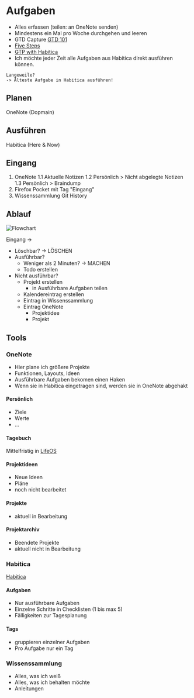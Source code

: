 # Aufgaben

- Alles erfassen (teilen: an OneNote senden)
- Mindestens ein Mal pro Woche durchgehen und leeren
- GTD Capture [GTD 101](http://www.asianefficiency.com/task-management/gtd-intro/)
- [Five Steps](https://gettingthingsdone.com/what-is-gtd/)
- [GTP with Habitica](https://habitica.fandom.com/wiki/GTD_with_Habitica)
- Ich möchte jeder Zeit alle Aufgaben aus Habitica direkt ausführen können.

```
Langeweile?
-> Älteste Aufgabe in Habitica ausführen!
```

## Planen

OneNote
(Dopmain)

## Ausführen

Habitica
(Here & Now)

## Eingang

1. OneNote
1.1 Aktuelle Notizen
1.2 Persönlich > Nicht abgelegte Notizen
1.3 Persönlich > Braindump
2. Firefox Pocket mit Tag "Eingang"
3. Wissenssammlung Git History

## Ablauf

![Flowchart](http://www.asianefficiency.com/wp-content/uploads/2015/03/GTD-Flowchart1-640x359.png)

Eingang ->
- Löschbar? -> LÖSCHEN
- Ausführbar?   
    + Weniger als 2 Minuten? -> MACHEN
    + Todo erstellen
- Nicht ausführbar?
    + Projekt erstellen
        * in Ausführbare Aufgaben teilen
    + Kalendereintrag erstellen
    + Eintrag in Wissenssammlung
    + Eintrag OneNote
        * Projektidee
        * Projekt

## Tools

### OneNote

- Hier plane ich größere Projekte
- Funktionen, Layouts, Ideen
- Ausführbare Aufgaben bekomen einen Haken
- Wenn sie in Habitica eingetragen sind, werden sie in OneNote abgehakt

#### Persönlich

- Ziele
- Werte
- ...

#### Tagebuch

Mittelfristig in [LifeOS](https://github.com/LifeOS-HQ/lifeos)

#### Projektideen

- Neue Ideen
- Pläne
- noch nicht bearbeitet

#### Projekte

- aktuell in Bearbeitung

#### Projektarchiv

- Beendete Projekte
- aktuell nicht in Bearbeitung

### Habitica

[Habitica](https://habitica.com)

#### Aufgaben

- Nur ausführbare Aufgaben
- Einzelne Schritte in Checklisten (1 bis max 5)
- Fälligkeiten zur Tagesplanung

#### Tags
- gruppieren einzelner Aufgaben
- Pro Aufgabe nur ein Tag

### Wissenssammlung

- Alles, was ich weiß
- Alles, was ich behalten möchte
- Anleitungen 
